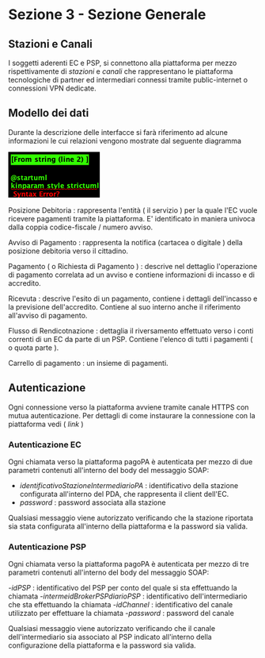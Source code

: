 Sezione 3 - Sezione Generale
====================================

## Stazioni e Canali

I soggetti aderenti EC e PSP, si connettono alla piattaforma per mezzo rispettivamente di *stazioni* e *canali* che rappresentano le piattaforma tecnologiche di partner ed intermediari connessi tramite public-internet o connessioni VPN dedicate.

## Modello dei dati 

Durante la descrizione delle interfacce si farà riferimento ad alcune informazioni le cui relazioni vengono mostrate dal seguente diagramma

![modello dei dati](../diagrams/cd_modello_dei_dati.png)

Posizione Debitoria : rappresenta l'entità ( il servizio ) per la quale l'EC vuole ricevere pagamenti tramite la piattaforma. E' identificato in maniera univoca dalla coppia codice-fiscale / numero avviso.

Avviso di Pagamento : rappresenta la notifica (cartacea o digitale ) della posizione debitoria verso il cittadino.

Pagamento ( o Richiesta di Pagamento ) : descrive nel dettaglio l'operazione di pagamento correlata ad un avviso e contiene informazioni di incasso e di accredito.

Ricevuta : descrive l'esito di un pagamento, contiene i dettagli dell'incasso e la previsione dell'accredito. Contiene al suo interno anche il riferimento all'avviso di pagamento.

Flusso di Rendicotnazione : dettaglia il riversamento effettuato verso i conti correnti di un EC da parte di un PSP. Contiene l'elenco di tutti i pagamenti ( o quota parte ).

Carrello di pagamento : un insieme di pagamenti.

## Autenticazione 

Ogni connessione verso la piattaforma avviene tramite canale HTTPS con mutua autenticazione.
Per dettagli di come instaurare la connessione con la piattaforma vedi ( _link_ )

### Autenticazione EC 

Ogni chiamata verso la piattaforma pagoPA è autenticata per mezzo di due parametri contenuti all'interno del body del messaggio SOAP:

- *identificativoStazioneIntermediarioPA* : identificativo della stazione configurata all'interno del PDA, che rappresenta il client dell'EC.
- *password* : password associata alla stazione

Qualsiasi messaggio viene autorizzato verificando che la stazione riportata sia stata configurata all'interno della piattaforma e la password sia valida.

### Autenticazione PSP

Ogni chiamata verso la piattaforma pagoPA è autenticata per mezzo di tre parametri contenuti all'interno del body del messaggio SOAP:

-*idPSP* :  identificativo del PSP per conto del quale si sta effettuando la chiamata
-*intermeidBrokerPSPdiarioPSP* :  identificativo dell'intermediario che sta effettuando la chiamata
-*idChannel* : identificativo del canale utilizzato per effettuare la chiamata
-*password* : password del canale

Qualsiasi messaggio viene autorizzato verificando che il canale dell'intermediario sia associato al PSP indicato all'interno della configurazione della piattaforma e la password sia valida.
